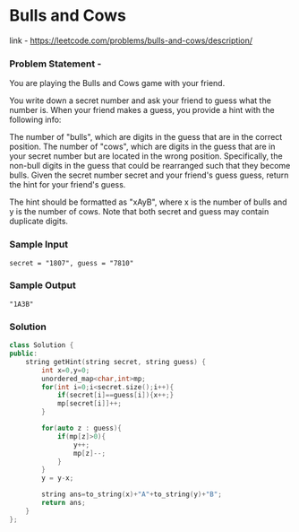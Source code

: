 # Bulls and Cows

link - https://leetcode.com/problems/bulls-and-cows/description/

### Problem Statement - 

You are playing the Bulls and Cows game with your friend.

You write down a secret number and ask your friend to guess what the number is. When your friend makes a guess, you provide a hint with the following info:

The number of "bulls", which are digits in the guess that are in the correct position.
The number of "cows", which are digits in the guess that are in your secret number but are located in the wrong position. Specifically, the non-bull digits in the guess that could be rearranged such that they become bulls.
Given the secret number secret and your friend's guess guess, return the hint for your friend's guess.

The hint should be formatted as "xAyB", where x is the number of bulls and y is the number of cows. Note that both secret and guess may contain duplicate digits.

### Sample Input
```
secret = "1807", guess = "7810"
```
### Sample Output
```
"1A3B"
```

### Solution

```cpp
class Solution {
public:
    string getHint(string secret, string guess) {
        int x=0,y=0;
        unordered_map<char,int>mp;
        for(int i=0;i<secret.size();i++){
            if(secret[i]==guess[i]){x++;}
            mp[secret[i]]++;
        }

        for(auto z : guess){
            if(mp[z]>0){
                y++;
                mp[z]--;
            }
        }
        y = y-x;

        string ans=to_string(x)+"A"+to_string(y)+"B";
        return ans; 
    }
};

```